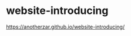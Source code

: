# website-introducing
https://anotherzar.github.io/website-introducing/
<!-- ini tempat belajar nya zar, hope u like it :) -->
